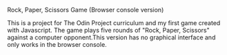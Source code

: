 Rock, Paper, Scissors Game (Browser console version)

This is a project for The Odin Project curriculum and my first game created with Javascript. The game plays five rounds of "Rock, Paper, Scissors" against a computer opponent.This version has no graphical interface and only works in the browser console. 
